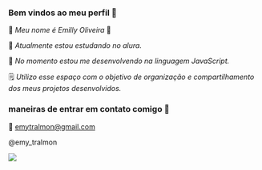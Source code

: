 ### Bem vindos ao meu perfil 🌸


🦋 _Meu nome é Emilly Oliveira_ 🦋

🌹 _Atualmente estou estudando no alura._

🌙 _No momento estou me desenvolvendo na linguagem JavaScript._

🗒️ _Utilizo esse espaço com o objetivo de organização e compartilhamento dos meus projetos desenvolvidos._ 

### maneiras de entrar em contato comigo 📲

📧 emytralmon@gmail.com

@emy_tralmon


![](https://media.tenor.com/f9a4qBMlLk4AAAAi/appreciated-appreciate.gif)
